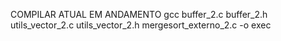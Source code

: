 COMPILAR ATUAL EM ANDAMENTO
gcc buffer_2.c buffer_2.h utils_vector_2.c utils_vector_2.h mergesort_externo_2.c -o exec